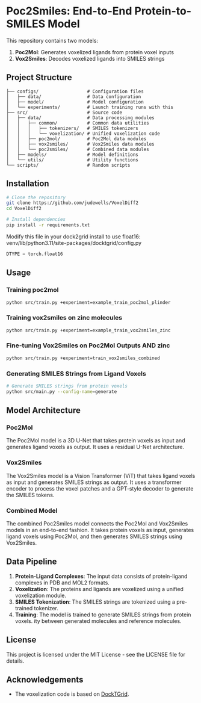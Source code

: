 # Poc2Smiles: End-to-End Protein-to-SMILES Model

This repository contains two models:

1. **Poc2Mol**: Generates voxelized ligands from protein voxel inputs
2. **Vox2Smiles**: Decodes voxelized ligands into SMILES strings

## Project Structure

```
├── configs/                  # Configuration files
│   ├── data/                 # Data configuration
│   ├── model/                # Model configuration
│   └── experiments/          # Launch training runs with this
├── src/                      # Source code
│   ├── data/                 # Data processing modules
│   │   ├── common/           # Common data utilities
│   │   │   ├── tokenizers/   # SMILES tokenizers
│   │   │   └── voxelization/ # Unified voxelization code
│   │   ├── poc2mol/          # Poc2Mol data modules
│   │   ├── vox2smiles/       # Vox2Smiles data modules
│   │   └── poc2smiles/       # Combined data modules
│   ├── models/               # Model definitions
│   └── utils/                # Utility functions
└── scripts/                  # Random scripts
```

## Installation

```bash
# Clone the repository
git clone https://github.com/judewells/VoxelDiff2
cd VoxelDiff2

# Install dependencies
pip install -r requirements.txt

```
Modify this file in your dock2grid install to use float16:
venv/lib/python3.11/site-packages/docktgrid/config.py
```python
DTYPE = torch.float16
```

## Usage

### Training poc2mol
```bash
python src/train.py +experiment=example_train_poc2mol_plinder
```

### Training vox2smiles on zinc molecules

```bash
python src/train.py +experiment=example_train_vox2smiles_zinc

```

### Fine-tuning Vox2Smiles on Poc2Mol Outputs AND zinc

```bash
python src/train.py +experiment=train_vox2smiles_combined
```

### Generating SMILES Strings from Ligand Voxels

```bash
# Generate SMILES strings from protein voxels
python src/main.py --config-name=generate
```

## Model Architecture

### Poc2Mol

The Poc2Mol model is a 3D U-Net that takes protein voxels as input and generates ligand voxels as output. It uses a residual U-Net architecture.

### Vox2Smiles

The Vox2Smiles model is a Vision Transformer (ViT) that takes ligand voxels as input and generates SMILES strings as output. It uses a transformer encoder to process the voxel patches and a GPT-style decoder to generate the SMILES tokens.

### Combined Model

The combined Poc2Smiles model connects the Poc2Mol and Vox2Smiles models in an end-to-end fashion. It takes protein voxels as input, generates ligand voxels using Poc2Mol, and then generates SMILES strings using Vox2Smiles.

## Data Pipeline

1. **Protein-Ligand Complexes**: The input data consists of protein-ligand complexes in PDB and MOL2 formats.
2. **Voxelization**: The proteins and ligands are voxelized using a unified voxelization module.
3. **SMILES Tokenization**: The SMILES strings are tokenized using a pre-trained tokenizer.
4. **Training**: The model is trained to generate SMILES strings from protein voxels.
ity between generated molecules and reference molecules.

## License

This project is licensed under the MIT License - see the LICENSE file for details.

## Acknowledgements

- The voxelization code is based on [DockTGrid](https://github.com/example/docktgrid). 